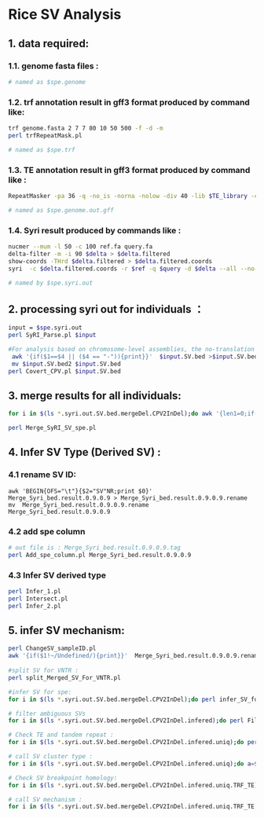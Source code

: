 # Rice SV Analysis



## 1. data required:

### 1.1. genome fasta files :

   ```Bash
   # named as $spe.genome
   ```


### 1.2. trf annotation result in gff3 format produced by command like:

   ```Bash
   trf genome.fasta 2 7 7 80 10 50 500 -f -d -m
   perl trfRepeatMask.pl
   
   # named as $spe.trf 
   ```


 

### 1.3. TE annotation result in gff3 format produced by command like : 

   ```Bash
   RepeatMasker -pa 36 -q -no_is -norna -nolow -div 40 -lib $TE_library -cutoff 225 -gff genome.fasta
   
   # named as $spe.genome.out.gff 
   ```



### 1.4. Syri result produced by commands like :

 ```Bash
 nucmer --mum -l 50 -c 100 ref.fa query.fa
 delta-filter -m -i 90 $delta > $delta.filtered
 show-coords -THrd $delta.filtered > $delta.filtered.coords 
 syri  -c $delta.filtered.coords -r $ref -q $query -d $delta --all --no-chrmatch
 
 # named by $spe.syri.out 
 ```



## 2. processing syri out for individuals ：

 ```Bash
 input = $spe.syri.out
 perl SyRI_Parse.pl $input
 
 #For analysis based on chromosome-level assemblies, the no-translation SVs that occured on non homologous chromosome should be deleted by command:
  awk '{if($1==$4 || ($4 == "-")){print}}'  $input.SV.bed >$input.SV.bed2
  mv $input.SV.bed2 $input.SV.bed
 perl Covert_CPV.pl $input.SV.bed
 ```


## 3. merge results for all individuals:

 ```Bash
 for i in $(ls *.syri.out.SV.bed.mergeDel.CPV2InDel);do awk '{len1=0;if($7=="Insertion"){len1=$6-$5+1}else{len1=$3-$2+1};if(len1>=50 || len1<=-50){print}}' $i >$i.50.bp;done
 
 perl Merge_SyRI_SV_spe.pl 
 ```



## 4. Infer SV Type (Derived SV) :

### 4.1 rename SV ID:

   ```纯文本
   awk 'BEGIN{OFS="\t"}{$2="SV"NR;print $0}'   Merge_Syri_bed.result.0.9.0.9 > Merge_Syri_bed.result.0.9.0.9.rename
   mv  Merge_Syri_bed.result.0.9.0.9.rename  Merge_Syri_bed.result.0.9.0.9
   
   ```



### 4.2 add spe column

   ```Bash
   # out file is : Merge_Syri_bed.result.0.9.0.9.tag
   perl Add_spe_column.pl Merge_Syri_bed.result.0.9.0.9 
   ```



### 4.3 Infer SV derived type 

   ```Bash
   perl Infer_1.pl
   perl Intersect.pl
   perl Infer_2.pl 
   ```



## 5. infer SV mechanism:

   ```Bash
   perl ChangeSV_sampleID.pl
   awk '{if($1!~/Undefined/){print}}'  Merge_Syri_bed.result.0.9.0.9.rename.tag.infer_1.infer_2.Add >Merge_Syri_bed.result.0.9.0.9.rename.tag.infer_1.infer_2.Add.Defined
    
   #split SV for VNTR :
   perl split_Merged_SV_For_VNTR.pl 
   
   #infer SV for spe: 
   for i in $(ls *.syri.out.SV.bed.mergeDel.CPV2InDel);do perl infer_SV_for_mechanism.pl $i Merge_Syri_bed.result.0.9.0.9.tag.infer_1.infer_2.Add.vntr ;done 
   
   # filter ambiguous SVs
   for i in $(ls *.syri.out.SV.bed.mergeDel.CPV2InDel.infered);do perl Filter_overlaped_SV.pl  $i;done
   
   # Check TE and tandem repeat : 
   for i in $(ls *.syri.out.SV.bed.mergeDel.CPV2InDel.infered.uniq);do perl Combine_TE_TRF_SV.pl  $i;done
   
   # call SV cluster type :
   for i in $(ls *.syri.out.SV.bed.mergeDel.CPV2InDel.infered.uniq);do a=${i%%\.*};perl Call_SV_Mechanism1.pl  $i $a 1 ; done
   
   # Check SV breakpoint homology: 
   for i in $(ls *.syri.out.SV.bed.mergeDel.CPV2InDel.infered.uniq.TRF_TE);do perl Check_Homology.pl $i;done
   
   # call SV mechanism :
   for i in $(ls *.syri.out.SV.bed.mergeDel.CPV2InDel.infered.uniq.TRF_TE.homo);do a=${i%.syri.out.SV.bed.mergeDel.CPV2InDel.infered.uniq.TRF_TE.homo};echo $a;perl Call_SV_Mechanism_new.pl   $i $a.syri.out.SV.bed.mergeDel.CPV2InDel.infered.uniq.ref.Cluster_Type $a.syri.out.SV.bed.mergeDel.CPV2InDel.infered.uniq.query.Cluster_Type;done
   ```




